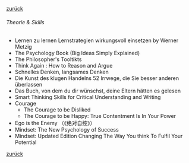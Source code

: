 [zurück](生活/书籍/bueche)

###### Theorie & Skills

- Lernen zu lernen Lernstrategien wirkungsvoll einsetzen by Werner Metzig
- The Psychology Book (Big Ideas Simply Explained)
- The Philosopher's Tooltikts
- Think Again : How to Reason and Argue
- Schnelles Denken, langsames Denken
- Die Kunst des klugen Handelns 52 Irrwege, die Sie besser anderen überlassen
- Das Buch, von dem du dir wünschst, deine Eltern hätten es gelesen 
- Smart Thinking Skills for Critical Understanding and Writing
- Courage
  - The Courage to be Disliked
  - The Courage to be Happy: True Contentment Is In Your Power
- Ego is the Enemy （《绝对自控》）
- Mindset: The New Psychology of Success
- Mindset: Updated Edition Changing The Way You think To Fulfil Your Potential



[zurück](生活/书籍/bueche)
